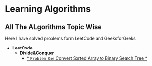 # Learning Algorithms
## All The ALgorithms Topic Wise
Here I have solved problems form LeetCode and GeeksforGeeks

- **LeetCode**
    - **Divide&Conquer**
         - [* `Problem One` Convert Sorted Array to Binary Search Tree *](https://leetcode.com/problems/convert-sorted-array-to-binary-search-tree/)

